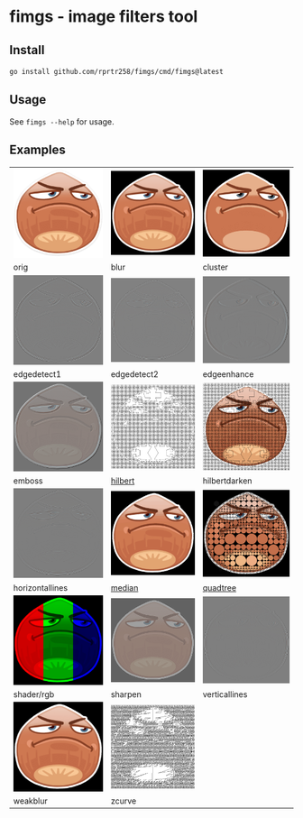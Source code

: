 # fimgs - image filters tool

## Install
```bash
go install github.com/rprtr258/fimgs/cmd/fimgs@latest
```

## Usage
See `fimgs --help` for usage.

## Examples
||||
|-|-|-|
|![](img/static/orig.png)|![](img/static/blur.png)|![](img/static/cluster.png)|
|orig|blur|cluster|
|![](img/static/edgedetect1.png)|![](img/static/edgedetect2.png)|![](img/static/edgeenhance.png)|
|edgedetect1|edgedetect2|edgeenhance|
|![](img/static/emboss.png)|![](img/static/hilbert.png)|![](img/static/hilbertdarken.png)|
|emboss|[hilbert](https://habr.com/en/post/135344/)|hilbertdarken|
|![](img/static/horizontallines.png)|![](img/static/median.png)|![](img/static/quadtree.png)|
|horizontallines|[median](https://en.wikipedia.org/wiki/Median_filter)|[quadtree](https://habr.com/en/post/280674/)|
|![](img/static/shader_rgb.png)|![](img/static/sharpen.png)|![](img/static/verticallines.png)|
|shader/rgb|sharpen|verticallines|
|![](img/static/weakblur.png)|![](img/static/zcurve.png)||
|weakblur|zcurve||

